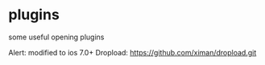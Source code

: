 # plugins
some useful opening plugins

Alert: modified to ios 7.0+
Dropload: https://github.com/ximan/dropload.git
